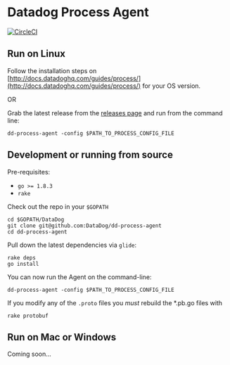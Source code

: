 # Datadog Process Agent

[![CircleCI](https://circleci.com/gh/DataDog/datadog-process-agent.svg?style=svg)](https://circleci.com/gh/DataDog/datadog-process-agent)

## Run on Linux

Follow the installation steps on [http://docs.datadoghq.com/guides/process/](http://docs.datadoghq.com/guides/process/) for your OS version.

OR

Grab the latest release from the [releases page](https://github.com/DataDog/dd-process-agent/releases) and run from the command line:

```
dd-process-agent -config $PATH_TO_PROCESS_CONFIG_FILE
```

## Development or running from source

Pre-requisites:

* `go >= 1.8.3`
* `rake`

Check out the repo in your `$GOPATH`

```
cd $GOPATH/DataDog
git clone git@github.com:DataDog/dd-process-agent
cd dd-process-agent
```

Pull down the latest dependencies via `glide`:

```
rake deps
go install
```

You can now run the Agent on the command-line:

`dd-process-agent -config $PATH_TO_PROCESS_CONFIG_FILE`

If you modify any of the `.proto` files you _must_ rebuild the *.pb.go files with

```
rake protobuf
```

## Run on Mac or Windows

Coming soon...


